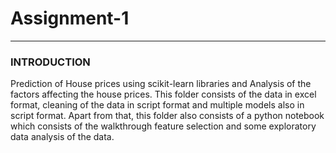 # Assignment-1
---
### INTRODUCTION

Prediction of House prices using scikit-learn libraries and Analysis of the factors affecting the house prices. This folder consists of the data in excel format, cleaning of the data in script format and multiple models also in script format. Apart from that, this folder also consists of a python notebook which consists of the walkthrough feature selection and some exploratory data analysis of the data.

